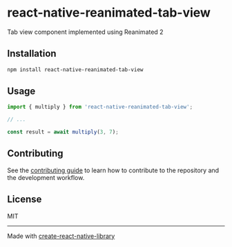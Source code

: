 # react-native-reanimated-tab-view

Tab view component implemented using Reanimated 2

## Installation

```sh
npm install react-native-reanimated-tab-view
```

## Usage

```js
import { multiply } from 'react-native-reanimated-tab-view';

// ...

const result = await multiply(3, 7);
```

## Contributing

See the [contributing guide](CONTRIBUTING.md) to learn how to contribute to the repository and the development workflow.

## License

MIT

---

Made with [create-react-native-library](https://github.com/callstack/react-native-builder-bob)
